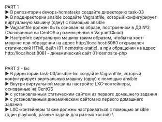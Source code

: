 PART 1\
▶ В репозитории devops-hometasks создайте директорию task-03 \
▶ В поддиректории ansible создайте Vagrantfile, который конфигурирует виртуальную
машину (одну) c помощью ansible \
▶ Vagrantfile должен быть основан на образе, построенном в ДЗ №2 (Основанный на
CentOS и размещенный в VagrantCloud) \
▶ Настройте виртуальную машину таким образом, чтобы на хост-машине при обращении
на адрес http://localhost:8080 открывался статический HTML файл
(01-demosite-static), а при обращении на адрес http://localhost:8081 -
динамический сайт 01-demosite-php \
\
\
PART 2 - lxc \
▶ В директории task-03/ansible-lxc создайте Vagrantfile, который конфигурирует
виртуальную машину (одну) c помощью ansible \
▶ Внутри виртуальной машины настройте LXC-контейнеры, основанные на CentOS \
▶ с установленным статическим сайтом из первого домашнего задания \
▶ с установленным динамическим сайтом из первого домашнего задания \
▶ LXC-контейнеры также должны настраиваться с помощью ansible (один playbook,
разные задачи для разных хостов) \
